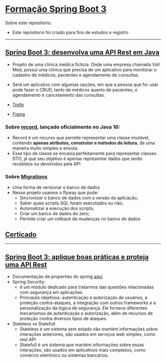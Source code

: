 # [Formação Spring Boot 3](https://cursos.alura.com.br/formacao-spring-boot-3)

Sobre este repósitorio:

* Este repósitorio foi criado para fins de estudos e registro

***

## [Spring Boot 3: desenvolva uma API Rest em Java](https://cursos.alura.com.br/course/spring-boot-3-desenvolva-api-rest-java)

* Projeto de uma clínica médica fictícia. Onde uma empresa chamada Voll Med, possui uma clínica que precisa de um
  aplicativo para monitorar o cadastro de médicos, pacientes e agendamento de consultas.
* Será um aplicativo com algumas opções, em que a pessoa que for usar pode fazer o CRUD, tanto de médicos quanto de
  pacientes, o agendamento e cancelamento das consultas.

* [Trello](https://trello.com/b/O0lGCsKb/api-voll-med)
* [Figma](https://www.figma.com/file/N4CgpJqsg7gjbKuDmra3EV/Voll.med?node-id=2-1007)

### Sobre [record](https://docs.oracle.com/en/java/javase/16/language/records.html), lançado oficialmente no Java 16:

* Record é um recurso que permite representar uma classe imutável, contendo **apenas atributos, construtor e métodos de
  leitura**, de uma maneira muito simples e enxuta.
* Esse tipo de classe se encaixa perfeitamente para representar classes DTO, já que seu objetivo é apenas representar
  dados que serão recebidos ou devolvidos pela API

### Sobre [Migrations](https://orango.dev/o-que-sao-migrations-e-porque-usa-las/)

* Uma forma de versionar o banco de dados
* Nesse projeto usamos o flyway que pode:
    * Sincronizar o banco de dados com a versão da aplicação;
    * Saber quais scripts SQL foram executados ou não;
    * Automatizar a execução dos scripts;
    * Criar um banco de dados do zero;
    * Permite criar um rollback de mudanças no banco de dados

## [Certicado](https://cursos.alura.com.br/certificate/wesleyschwartz/spring-boot-3-desenvolva-api-rest-java)

***

## [Spring Boot 3: aplique boas práticas e proteja uma API Rest](https://cursos.alura.com.br/course/spring-boot-aplique-boas-praticas-proteja-api-rest)

* Documentação de properties do
  spring [aqui](https://docs.spring.io/spring-boot/docs/current/reference/html/application-properties.html)
* Spring Security:
    * é um módulo dedicado para tratarmos das questões relacionadas com segurança em aplicações.
    * Principais objetivos: autenticação e autorização de usuários, a proteção contra-ataques, a integração com outros
      frameworks e a
      personalização da lógica de segurança. Ele fornece diferentes mecanismos de autenticação e autorização, além
      de recursos de proteção contra diversos tipos de ataques.
* Stateless vs Statefull
    * Stateless é um sistema sem estado não mantém informações sobre interações anteriores, são usados em serviços web
      simples, como rest API
    * Statefull é um sistema que mantém informações sobre essas interações, são usados em aplicativos mais complexos,
      como comércio eletrônico ou sistemas bancários.